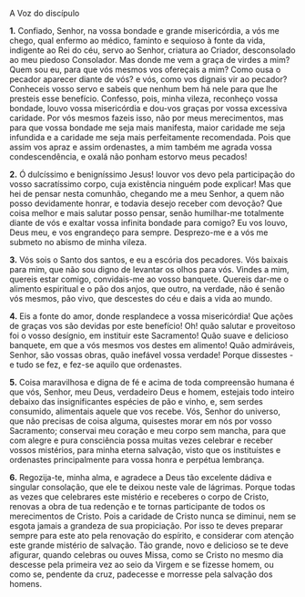 A Voz do discípulo

**1.** Confiado, Senhor, na vossa bondade e grande misericórdia, a vós me chego, qual enfermo ao médico, faminto e sequioso à fonte da vida, indigente ao Rei do céu, servo ao Senhor, criatura ao Criador, desconsolado ao meu piedoso Consolador. Mas donde me vem a graça de virdes a mim? Quem sou eu, para que vós mesmos vos ofereçais a mim? Como ousa o pecador aparecer diante de vós? e vós, como vos dignais vir ao pecador? Conheceis vosso servo e sabeis que nenhum bem há nele para que lhe presteis esse benefício. Confesso, pois, minha vileza, reconheço vossa bondade, louvo vossa misericórdia e dou-vos graças por vossa excessiva caridade. Por vós mesmos fazeis isso, não por meus merecimentos, mas para que vossa bondade me seja mais manifesta, maior caridade me seja infundida e a caridade me seja mais perfeitamente recomendada. Pois que assim vos apraz e assim ordenastes, a mim também me agrada vossa condescendência, e oxalá não ponham estorvo meus pecados!

**2.** Ó dulcíssimo e benigníssimo Jesus! louvor vos devo pela participação do vosso sacratíssimo corpo, cuja existência ninguém pode explicar! Mas que hei de pensar nesta comunhão, chegando me a meu Senhor, a quem não posso devidamente honrar, e todavia desejo receber com devoção? Que coisa melhor e mais salutar posso pensar, senão humilhar-me totalmente diante de vós e exaltar vossa infinita bondade para comigo? Eu vos louvo, Deus meu, e vos engrandeço para sempre. Desprezo-me e a vós me submeto no abismo de minha vileza.

**3.** Vós sois o Santo dos santos, e eu a escória dos pecadores. Vós baixais para mim, que não sou digno de levantar os olhos para vós. Vindes a mim, quereis estar comigo, convidais-me ao vosso banquete. Quereis dar-me o alimento espiritual e o pão dos anjos, que outro, na verdade, não é senão vós mesmos, pão vivo, que descestes do céu e dais a vida ao mundo.

**4.** Eis a fonte do amor, donde resplandece a vossa misericórdia! Que ações de graças vos são devidas por este benefício! Oh! quão salutar e proveitoso foi o vosso desígnio, em instituir este Sacramento! Quão suave e delicioso banquete, em que a vós mesmos vos destes em alimento! Quão admiráveis, Senhor, são vossas obras, quão inefável vossa verdade! Porque dissestes - e tudo se fez, e fez-se aquilo que ordenastes.

**5.** Coisa maravilhosa e digna de fé e acima de toda compreensão humana é que vós, Senhor, meu Deus, verdadeiro Deus e homem, estejais todo inteiro debaixo das insignificantes espécies de pão e vinho, e, sem serdes consumido, alimentais aquele que vos recebe. Vós, Senhor do universo, que não precisas de coisa alguma, quisestes morar em nós por vosso Sacramento; conservai meu coração e meu corpo sem mancha, para que com alegre e pura consciência possa muitas vezes celebrar e receber vossos mistérios, para minha eterna salvação, visto que os instituístes e ordenastes principalmente para vossa honra e perpétua lembrança.

**6.** Regozija-te, minha alma, e agradece a Deus tão excelente dádiva e singular consolação, que ele te deixou neste vale de lágrimas. Porque todas as vezes que celebrares este mistério e receberes o corpo de Cristo, renovas a obra de tua redenção e te tornas participante de todos os merecimentos de Cristo. Pois a caridade de Cristo nunca se diminui, nem se esgota jamais a grandeza de sua propiciação. Por isso te deves preparar sempre para este ato pela renovação do espírito, e considerar com atenção este grande mistério de salvação. Tão grande, novo e delicioso se te deve afigurar, quando celebras ou ouves Missa, como se Cristo no mesmo dia descesse pela primeira vez ao seio da Virgem e se fizesse homem, ou como se, pendente da cruz, padecesse e morresse pela salvação dos homens.

